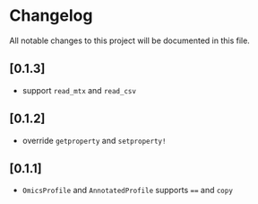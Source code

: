 # Changelog

All notable changes to this project will be documented in this file.

## [0.1.3]

- support `read_mtx` and `read_csv`

## [0.1.2]

- override `getproperty` and `setproperty!`

## [0.1.1]

- `OmicsProfile` and `AnnotatedProfile` supports `==` and `copy`
